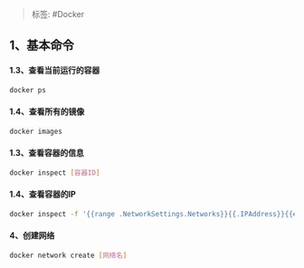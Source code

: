 > 标签: #Docker

## 1、基本命令

#### 1.3、查看当前运行的容器

```bash
docker ps
```

#### 1.4、查看所有的镜像

```bash
docker images
```

#### 1.3、查看容器的信息

```bash
docker inspect [容器ID]
```

#### 1.4、查看容器的IP

```bash
docker inspect -f '{{range .NetworkSettings.Networks}}{{.IPAddress}}{{end}}' [容器ID]
```
#### 4、创建网络

```bash
docker network create [网络名]
```


